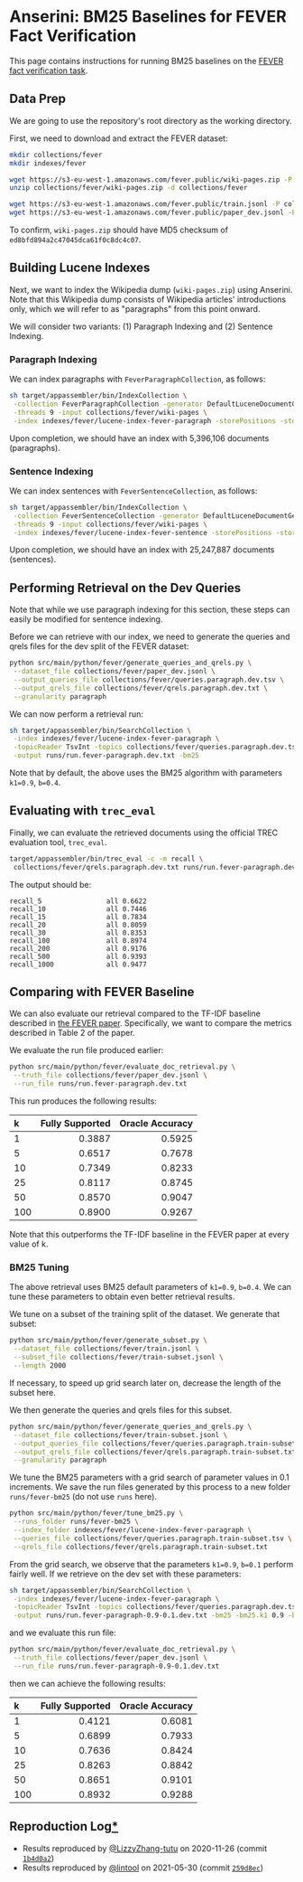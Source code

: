 # Anserini: BM25 Baselines for FEVER Fact Verification

This page contains instructions for running BM25 baselines on the [FEVER fact verification task](https://fever.ai/).

## Data Prep

We are going to use the repository's root directory as the working directory.

First, we need to download and extract the FEVER dataset:

```bash
mkdir collections/fever
mkdir indexes/fever

wget https://s3-eu-west-1.amazonaws.com/fever.public/wiki-pages.zip -P collections/fever
unzip collections/fever/wiki-pages.zip -d collections/fever

wget https://s3-eu-west-1.amazonaws.com/fever.public/train.jsonl -P collections/fever
wget https://s3-eu-west-1.amazonaws.com/fever.public/paper_dev.jsonl -P collections/fever
```

To confirm, `wiki-pages.zip` should have MD5 checksum of `ed8bfd894a2c47045dca61f0c8dc4c07`.

## Building Lucene Indexes

Next, we want to index the Wikipedia dump (`wiki-pages.zip`) using Anserini. Note that this Wikipedia dump consists of Wikipedia articles' introductions only, which we will refer to as "paragraphs" from this point onward.

We will consider two variants: (1) Paragraph Indexing and (2) Sentence Indexing.

### Paragraph Indexing

We can index paragraphs with `FeverParagraphCollection`, as follows:

```bash
sh target/appassembler/bin/IndexCollection \
 -collection FeverParagraphCollection -generator DefaultLuceneDocumentGenerator \
 -threads 9 -input collections/fever/wiki-pages \
 -index indexes/fever/lucene-index-fever-paragraph -storePositions -storeDocvectors -storeRaw 
```

Upon completion, we should have an index with 5,396,106 documents (paragraphs).

### Sentence Indexing

We can index sentences with `FeverSentenceCollection`, as follows:

```bash
sh target/appassembler/bin/IndexCollection \
 -collection FeverSentenceCollection -generator DefaultLuceneDocumentGenerator \
 -threads 9 -input collections/fever/wiki-pages \
 -index indexes/fever/lucene-index-fever-sentence -storePositions -storeDocvectors -storeRaw 
```

Upon completion, we should have an index with 25,247,887 documents (sentences).

## Performing Retrieval on the Dev Queries

Note that while we use paragraph indexing for this section, these steps can easily be modified for sentence indexing.

Before we can retrieve with our index, we need to generate the queries and qrels files for the dev split of the FEVER dataset:

```bash
python src/main/python/fever/generate_queries_and_qrels.py \
 --dataset_file collections/fever/paper_dev.jsonl \
 --output_queries_file collections/fever/queries.paragraph.dev.tsv \
 --output_qrels_file collections/fever/qrels.paragraph.dev.txt \
 --granularity paragraph
```

We can now perform a retrieval run:

```bash
sh target/appassembler/bin/SearchCollection \
 -index indexes/fever/lucene-index-fever-paragraph \
 -topicReader TsvInt -topics collections/fever/queries.paragraph.dev.tsv \
 -output runs/run.fever-paragraph.dev.txt -bm25
```

Note that by default, the above uses the BM25 algorithm with parameters `k1=0.9`, `b=0.4`.

## Evaluating with `trec_eval`

Finally, we can evaluate the retrieved documents using the official TREC evaluation tool, `trec_eval`.

```bash
target/appassembler/bin/trec_eval -c -m recall \
 collections/fever/qrels.paragraph.dev.txt runs/run.fever-paragraph.dev.txt
```

The output should be:

```
recall_5              	all	0.6622
recall_10             	all	0.7446
recall_15             	all	0.7834
recall_20             	all	0.8059
recall_30             	all	0.8353
recall_100            	all	0.8974
recall_200            	all	0.9176
recall_500            	all	0.9393
recall_1000           	all	0.9477
```

## Comparing with FEVER Baseline

We can also evaluate our retrieval compared to the TF-IDF baseline described in [the FEVER paper](https://www.aclweb.org/anthology/N18-1074.pdf). Specifically, we want to compare the metrics described in Table 2 of the paper.

We evaluate the run file produced earlier:

```bash
python src/main/python/fever/evaluate_doc_retrieval.py \
 --truth_file collections/fever/paper_dev.jsonl \
 --run_file runs/run.fever-paragraph.dev.txt
```

This run produces the following results:

| k   | Fully Supported | Oracle Accuracy |
|:----|----------------:|----------------:|
| 1   | 0.3887          | 0.5925          |
| 5   | 0.6517          | 0.7678          |
| 10  | 0.7349          | 0.8233          |
| 25  | 0.8117          | 0.8745          |
| 50  | 0.8570          | 0.9047          |
| 100 | 0.8900          | 0.9267          |

Note that this outperforms the TF-IDF baseline in the FEVER paper at every value of k.

### BM25 Tuning

The above retrieval uses BM25 default parameters of `k1=0.9`, `b=0.4`. We can tune these parameters to obtain even better retrieval results.

We tune on a subset of the training split of the dataset. We generate that subset:

```bash
python src/main/python/fever/generate_subset.py \
 --dataset_file collections/fever/train.jsonl \
 --subset_file collections/fever/train-subset.jsonl \
 --length 2000
```

If necessary, to speed up grid search later on, decrease the length of the subset here.

We then generate the queries and qrels files for this subset.

```bash
python src/main/python/fever/generate_queries_and_qrels.py \
 --dataset_file collections/fever/train-subset.jsonl \
 --output_queries_file collections/fever/queries.paragraph.train-subset.tsv \
 --output_qrels_file collections/fever/qrels.paragraph.train-subset.txt \
 --granularity paragraph
```

We tune the BM25 parameters with a grid search of parameter values in 0.1 increments. We save the run files generated by this process to a new folder `runs/fever-bm25` (do not use `runs` here).

```bash
python src/main/python/fever/tune_bm25.py \
 --runs_folder runs/fever-bm25 \
 --index_folder indexes/fever/lucene-index-fever-paragraph \
 --queries_file collections/fever/queries.paragraph.train-subset.tsv \
 --qrels_file collections/fever/qrels.paragraph.train-subset.txt
```

From the grid search, we observe that the parameters `k1=0.9`, `b=0.1` perform fairly well. If we retrieve on the dev set with these parameters:

```bash
sh target/appassembler/bin/SearchCollection \
 -index indexes/fever/lucene-index-fever-paragraph \
 -topicReader TsvInt -topics collections/fever/queries.paragraph.dev.tsv \
 -output runs/run.fever-paragraph-0.9-0.1.dev.txt -bm25 -bm25.k1 0.9 -bm25.b 0.1
```

and we evaluate this run file:

```bash
python src/main/python/fever/evaluate_doc_retrieval.py \
 --truth_file collections/fever/paper_dev.jsonl \
 --run_file runs/run.fever-paragraph-0.9-0.1.dev.txt
```

then we can achieve the following results:

| k   | Fully Supported | Oracle Accuracy |
|:----|----------------:|----------------:|
| 1   | 0.4121          | 0.6081          |
| 5   | 0.6899          | 0.7933          |
| 10  | 0.7636          | 0.8424          |
| 25  | 0.8263          | 0.8842          |
| 50  | 0.8651          | 0.9101          |
| 100 | 0.8932          | 0.9288          |

## Reproduction Log[*](reproducibility.md)

+ Results reproduced by [@LizzyZhang-tutu](https://github.com/LizzyZhang-tutu) on 2020-11-26 (commit [`1b4d0a2`](https://github.com/castorini/anserini/commit/1b4d0a29879a867ca5d1f003f924acc3279455ba))
+ Results reproduced by [@lintool](https://github.com/lintool) on 2021-05-30 (commit [`259d8ec`](https://github.com/castorini/anserini/commit/259d8ecedbba833386f9300a2667ef61b20943d8))
